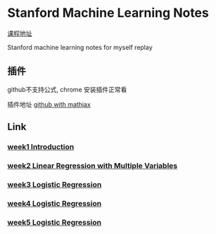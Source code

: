 # Stanford Machine Learning Notes
[课程地址](https://www.coursera.org/learn/machine-learning/home/week/2)

Stanford machine learning notes for myself replay

## 插件
github不支持公式, chrome 安装插件正常看

插件地址  [github with mathjax](https://chrome.google.com/webstore/detail/github-with-mathjax/ioemnmodlmafdkllaclgeombjnmnbima)



## Link
### [week1 Introduction](https://github.com/longli-ai/Stanford_Machine_Learning-Notes/blob/master/week1.md)

### [week2 Linear Regression with Multiple Variables](https://github.com/longli-ai/Stanford_Machine_Learning-Notes/blob/master/week2.md)


### [week3 Logistic Regression](https://github.com/longli-ai/Stanford_Machine_Learning-Notes/blob/master/week3.md)


### [week4 Logistic Regression](https://github.com/longli-ai/Stanford_Machine_Learning-Notes/blob/master/week5.md)




### [week5 Logistic Regression](https://github.com/longli-ai/Stanford_Machine_Learning-Notes/blob/master/week5.md)